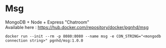 # Msg
MongoDB + Node + Express "Chatroom" \
Available here : https://hub.docker.com/repository/docker/pgnhd/msg
```
docker run --init --rm -p 8080:8080 --name msg -e CON_STRING="<mongodb connection string>" pgnhd/msg:1.0.0
```
